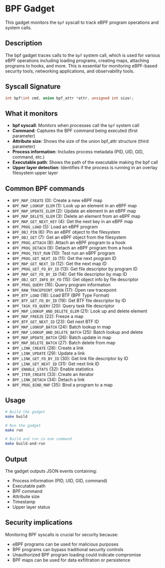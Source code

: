 # BPF Gadget

This gadget monitors the `bpf` syscall to track eBPF program operations and system calls.

## Description

The bpf gadget traces calls to the `bpf` system call, which is used for various eBPF operations including loading programs, creating maps, attaching programs to hooks, and more. This is essential for monitoring eBPF-based security tools, networking applications, and observability tools.

## Syscall Signature

```c
int bpf(int cmd, union bpf_attr *attr, unsigned int size);
```

## What it monitors

- **bpf syscall**: Monitors when processes call the `bpf` system call
- **Command**: Captures the BPF command being executed (first parameter)
- **Attribute size**: Shows the size of the union bpf_attr structure (third parameter)
- **Process information**: Includes process metadata (PID, UID, GID, command, etc.)
- **Executable path**: Shows the path of the executable making the bpf call
- **Upper layer detection**: Identifies if the process is running in an overlay filesystem upper layer

## Common BPF commands

- `BPF_MAP_CREATE` (0): Create a new eBPF map
- `BPF_MAP_LOOKUP_ELEM` (1): Look up an element in an eBPF map
- `BPF_MAP_UPDATE_ELEM` (2): Update an element in an eBPF map
- `BPF_MAP_DELETE_ELEM` (3): Delete an element from an eBPF map
- `BPF_MAP_GET_NEXT_KEY` (4): Get the next key in an eBPF map
- `BPF_PROG_LOAD` (5): Load an eBPF program
- `BPF_OBJ_PIN` (6): Pin an eBPF object to the filesystem
- `BPF_OBJ_GET` (7): Get an eBPF object from the filesystem
- `BPF_PROG_ATTACH` (8): Attach an eBPF program to a hook
- `BPF_PROG_DETACH` (9): Detach an eBPF program from a hook
- `BPF_PROG_TEST_RUN` (10): Test run an eBPF program
- `BPF_PROG_GET_NEXT_ID` (11): Get the next program ID
- `BPF_MAP_GET_NEXT_ID` (12): Get the next map ID
- `BPF_PROG_GET_FD_BY_ID` (13): Get file descriptor by program ID
- `BPF_MAP_GET_FD_BY_ID` (14): Get file descriptor by map ID
- `BPF_OBJ_GET_INFO_BY_FD` (15): Get object info by file descriptor
- `BPF_PROG_QUERY` (16): Query program information
- `BPF_RAW_TRACEPOINT_OPEN` (17): Open raw tracepoint
- `BPF_BTF_LOAD` (18): Load BTF (BPF Type Format)
- `BPF_BTF_GET_FD_BY_ID` (19): Get BTF file descriptor by ID
- `BPF_TASK_FD_QUERY` (20): Query task file descriptor
- `BPF_MAP_LOOKUP_AND_DELETE_ELEM` (21): Look up and delete element
- `BPF_MAP_FREEZE` (22): Freeze a map
- `BPF_BTF_GET_NEXT_ID` (23): Get next BTF ID
- `BPF_MAP_LOOKUP_BATCH` (24): Batch lookup in map
- `BPF_MAP_LOOKUP_AND_DELETE_BATCH` (25): Batch lookup and delete
- `BPF_MAP_UPDATE_BATCH` (26): Batch update in map
- `BPF_MAP_DELETE_BATCH` (27): Batch delete from map
- `BPF_LINK_CREATE` (28): Create a link
- `BPF_LINK_UPDATE` (29): Update a link
- `BPF_LINK_GET_FD_BY_ID` (30): Get link file descriptor by ID
- `BPF_LINK_GET_NEXT_ID` (31): Get next link ID
- `BPF_ENABLE_STATS` (32): Enable statistics
- `BPF_ITER_CREATE` (33): Create an iterator
- `BPF_LINK_DETACH` (34): Detach a link
- `BPF_PROG_BIND_MAP` (35): Bind a program to a map

## Usage

```bash
# Build the gadget
make build

# Run the gadget
make run

# Build and run in one command
make build-and-run
```

## Output

The gadget outputs JSON events containing:
- Process information (PID, UID, GID, command)
- Executable path
- BPF command
- Attribute size
- Timestamp
- Upper layer status

## Security implications

Monitoring BPF syscalls is crucial for security because:
- eBPF programs can be used for malicious purposes
- BPF programs can bypass traditional security controls
- Unauthorized BPF program loading could indicate compromise
- BPF maps can be used for data exfiltration or persistence
